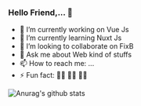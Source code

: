 ### Hello Friend,... 👋

- 🔭 I’m currently working on Vue Js
- 🌱 I’m currently learning Nuxt Js
- 👯 I’m looking to collaborate on FixB
- 💬 Ask me about Web kind of stuffs
- 📫 How to reach me: ...
- ⚡ Fun fact: 👨‍💻 👨‍💻 👨‍💻

![Anurag's github stats](https://github-readme-stats.vercel.app/api?username=thealoneprogrammer&count_private=true)

